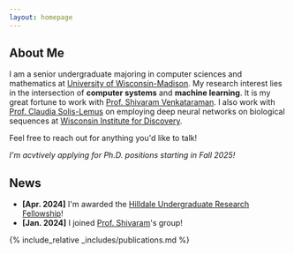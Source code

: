 ```yaml
---
layout: homepage
---
```


## About Me

I am a senior undergraduate majoring in computer sciences and mathematics at <a href="https://www.wisc.edu/" target="_blank">University of Wisconsin-Madison</a>. My research interest lies in the intersection of **computer systems** and **machine learning**. It is my great fortune to work with <a href="https://shivaram.org/" target="_blank">Prof. Shivaram Venkataraman</a>. I also work with <a href="https://solislemuslab.github.io//pages/people.html" target="_blank">Prof. Claudia Solis-Lemus</a> on employing deep neural networks on biological sequences at <a href="https://wid.wisc.edu/" target="_blank">Wisconsin Institute for Discovery</a>.

Feel free to reach out for anything you'd like to talk!

*I'm acvtively applying for Ph.D. positions starting in Fall 2025!* 

<!-- ## Research Interests

- **Computer Vision:** image recognition, image generation, video captioning
- **Machine Learning:** meta-learning, incremental learning, transfer learning -->

## News

<!-- - **[Jul. 2024]** I started working with <a href="https://junchengyang.com/" target="_blank">Juncheng</a>. -->
- **[Apr. 2024]** I'm awarded the <a href="https://awards.advising.wisc.edu/all-scholarships/hilldale-undergraduatefaculty-research-fellowship/" target="_blank">Hilldale Undergraduate Research Fellowship</a>!
- **[Jan. 2024]** I joined <a href="https://shivaram.org/" target="_blank">Prof. Shivaram</a>'s group!

{% include_relative _includes/publications.md %}

<!-- {% include_relative _includes/services.md %} -->
